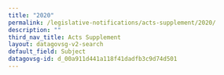 ```yaml
---
title: "2020"
permalink: /legislative-notifications/acts-supplement/2020/
description: ""
third_nav_title: Acts Supplement
layout: datagovsg-v2-search
default_field: Subject
datagovsg-id: d_00a911d441a118f41dadfb3c9d74d501
---
```

